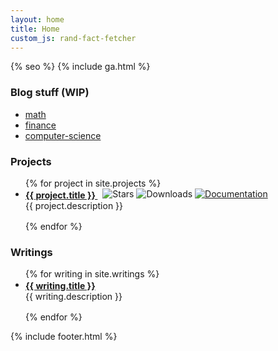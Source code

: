 ```yaml
---
layout: home
title: Home
custom_js: rand-fact-fetcher
---
```

<link href="https://cdnjs.cloudflare.com/ajax/libs/font-awesome/6.7.2/css/all.min.css" rel="stylesheet" />
<link rel="alternate" type="application/rss+xml" href="{{ site.url }}/feed.xml">
{% seo %}
{% include ga.html %}


### Blog stuff (WIP)
- [math](/math-archive)
- [finance](/fin-archive)
- [computer-science](/cs-archive)


### Projects

<ul style="list-style-type: disc; padding-left: 1.5rem;">
{% for project in site.projects %}
 <li style="margin-bottom: 1rem;">
    <strong style="vertical-align: middle;">
      <a href="{{ project.github }}" style="vertical-align: middle;">
        {{ project.title }}
      </a>
    </strong>
    <span style="margin-left: 0.5rem;">
      <a href="{{ project.github }}" style="vertical-align: text-bottom; display: inline-block;">
        <img src="{{ project.stars_badge }}" alt="Stars" style="vertical-align: text-bottom; display: inline-block;" />
      </a>
      <a href="{{ project.cratesdotio }}" style="vertical-align: text-bottom; display: inline-block;">
        <img src="{{ project.downloads_badge }}" alt="Downloads" style="vertical-align: text-bottom; display: inline-block;" />
      </a>
      <a href="{{ project.docs }}" style="vertical-align: text-bottom; display: inline-block;">
        <img src="{{ project.docs_badge }}" alt="Documentation" style="vertical-align: text-bottom;" />
      </a>
    </span>
    <div style=";">
      {{ project.description }}
    </div>
  </li>
{% endfor %}
</ul>

### Writings
<ul style="list-style-type: disc; padding-left: 1.5rem;">
{% for writing in site.writings %}
 <li style="margin-bottom: 1rem;">
    <strong style="vertical-align: middle;">
      <a href="{{ writing.link }}" style="vertical-align: middle;">
        {{ writing.title }}
      </a>
    </strong>
    <div style=";">
      {{ writing.description }}
    </div>
  </li>
{% endfor %}
</ul>





<!-- <div style="padding-top: 80px; padding-bottom: 80px;">
 {% include rand-fact-button.html %}
</div> -->


{% include footer.html %}

